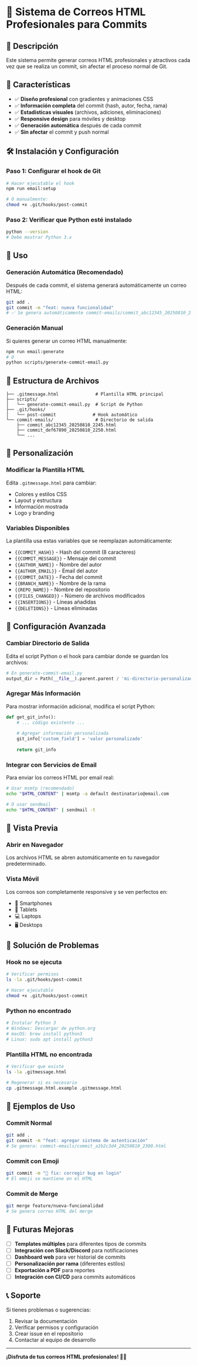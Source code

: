 # 📧 Sistema de Correos HTML Profesionales para Commits

## 🎯 **Descripción**

Este sistema permite generar correos HTML profesionales y atractivos cada vez que se realiza un commit, sin afectar el proceso normal de Git.

## 🚀 **Características**

- ✅ **Diseño profesional** con gradientes y animaciones CSS
- ✅ **Información completa** del commit (hash, autor, fecha, rama)
- ✅ **Estadísticas visuales** (archivos, adiciones, eliminaciones)
- ✅ **Responsive design** para móviles y desktop
- ✅ **Generación automática** después de cada commit
- ✅ **Sin afectar** el commit y push normal

## 🛠️ **Instalación y Configuración**

### **Paso 1: Configurar el hook de Git**
```bash
# Hacer ejecutable el hook
npm run email:setup

# O manualmente:
chmod +x .git/hooks/post-commit
```

### **Paso 2: Verificar que Python esté instalado**
```bash
python --version
# Debe mostrar Python 3.x
```

## 📖 **Uso**

### **Generación Automática (Recomendado)**
Después de cada commit, el sistema generará automáticamente un correo HTML:
```bash
git add .
git commit -m "feat: nueva funcionalidad"
# ✅ Se genera automáticamente commit-emails/commit_abc12345_20250810_2245.html
```

### **Generación Manual**
Si quieres generar un correo HTML manualmente:
```bash
npm run email:generate
# O
python scripts/generate-commit-email.py
```

## 📁 **Estructura de Archivos**

```
├── .gitmessage.html              # Plantilla HTML principal
├── scripts/
│   └── generate-commit-email.py  # Script de Python
├── .git/hooks/
│   └── post-commit              # Hook automático
└── commit-emails/                # Directorio de salida
    ├── commit_abc12345_20250810_2245.html
    ├── commit_def67890_20250810_2250.html
    └── ...
```

## 🎨 **Personalización**

### **Modificar la Plantilla HTML**
Edita `.gitmessage.html` para cambiar:
- Colores y estilos CSS
- Layout y estructura
- Información mostrada
- Logo y branding

### **Variables Disponibles**
La plantilla usa estas variables que se reemplazan automáticamente:
- `{{COMMIT_HASH}}` - Hash del commit (8 caracteres)
- `{{COMMIT_MESSAGE}}` - Mensaje del commit
- `{{AUTHOR_NAME}}` - Nombre del autor
- `{{AUTHOR_EMAIL}}` - Email del autor
- `{{COMMIT_DATE}}` - Fecha del commit
- `{{BRANCH_NAME}}` - Nombre de la rama
- `{{REPO_NAME}}` - Nombre del repositorio
- `{{FILES_CHANGED}}` - Número de archivos modificados
- `{{INSERTIONS}}` - Líneas añadidas
- `{{DELETIONS}}` - Líneas eliminadas

## 🔧 **Configuración Avanzada**

### **Cambiar Directorio de Salida**
Edita el script Python o el hook para cambiar donde se guardan los archivos:
```python
# En generate-commit-email.py
output_dir = Path(__file__).parent.parent / 'mi-directorio-personalizado'
```

### **Agregar Más Información**
Para mostrar información adicional, modifica el script Python:
```python
def get_git_info():
    # ... código existente ...
    
    # Agregar información personalizada
    git_info['custom_field'] = 'valor personalizado'
    
    return git_info
```

### **Integrar con Servicios de Email**
Para enviar los correos HTML por email real:
```bash
# Usar msmtp (recomendado)
echo "$HTML_CONTENT" | msmtp -a default destinatario@email.com

# O usar sendmail
echo "$HTML_CONTENT" | sendmail -t
```

## 📱 **Vista Previa**

### **Abrir en Navegador**
Los archivos HTML se abren automáticamente en tu navegador predeterminado.

### **Vista Móvil**
Los correos son completamente responsive y se ven perfectos en:
- 📱 Smartphones
- 📱 Tablets
- 💻 Laptops
- 🖥️ Desktops

## 🚨 **Solución de Problemas**

### **Hook no se ejecuta**
```bash
# Verificar permisos
ls -la .git/hooks/post-commit

# Hacer ejecutable
chmod +x .git/hooks/post-commit
```

### **Python no encontrado**
```bash
# Instalar Python 3
# Windows: Descargar de python.org
# macOS: brew install python3
# Linux: sudo apt install python3
```

### **Plantilla HTML no encontrada**
```bash
# Verificar que existe
ls -la .gitmessage.html

# Regenerar si es necesario
cp .gitmessage.html.example .gitmessage.html
```

## 🎉 **Ejemplos de Uso**

### **Commit Normal**
```bash
git add .
git commit -m "feat: agregar sistema de autenticación"
# Se genera: commit-emails/commit_a1b2c3d4_20250810_2300.html
```

### **Commit con Emoji**
```bash
git commit -m "🐛 fix: corregir bug en login"
# El emoji se mantiene en el HTML
```

### **Commit de Merge**
```bash
git merge feature/nueva-funcionalidad
# Se genera correo HTML del merge
```

## 🔮 **Futuras Mejoras**

- [ ] **Templates múltiples** para diferentes tipos de commits
- [ ] **Integración con Slack/Discord** para notificaciones
- [ ] **Dashboard web** para ver historial de commits
- [ ] **Personalización por rama** (diferentes estilos)
- [ ] **Exportación a PDF** para reportes
- [ ] **Integración con CI/CD** para commits automáticos

## 📞 **Soporte**

Si tienes problemas o sugerencias:
1. Revisar la documentación
2. Verificar permisos y configuración
3. Crear issue en el repositorio
4. Contactar al equipo de desarrollo

---

**¡Disfruta de tus correos HTML profesionales! 🎨✨**

